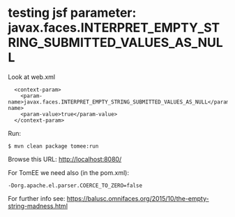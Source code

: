 # testing jsf parameter: javax.faces.INTERPRET_EMPTY_STRING_SUBMITTED_VALUES_AS_NULL

Look at web.xml

```
  <context-param>
    <param-name>javax.faces.INTERPRET_EMPTY_STRING_SUBMITTED_VALUES_AS_NULL</param-name>
    <param-value>true</param-value>
  </context-param>
```

Run:
```
$ mvn clean package tomee:run
```

Browse this URL: [http://localhost:8080/]()

For TomEE we need also (in the pom.xml):
```
-Dorg.apache.el.parser.COERCE_TO_ZERO=false
```

For further info see: https://balusc.omnifaces.org/2015/10/the-empty-string-madness.html

